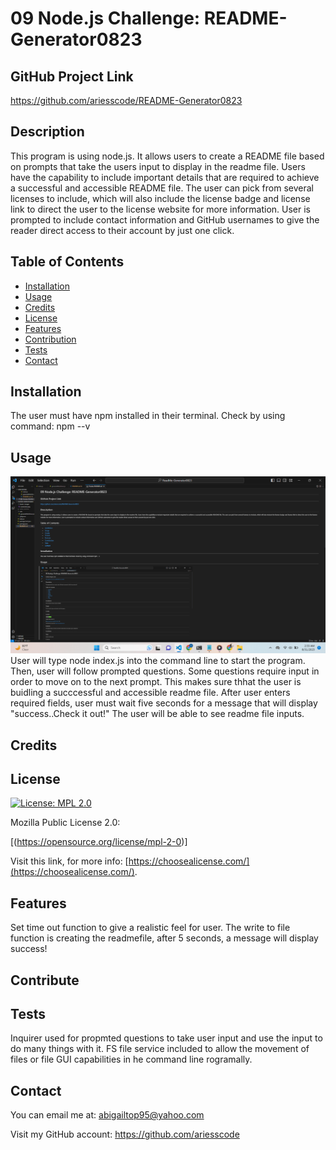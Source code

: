 # 09 Node.js Challenge: README-Generator0823

## GitHub Project Link
  https://github.com/ariesscode/README-Generator0823

## Description
This program is using node.js. It allows users to create a README file based on prompts that take the users input to display in the readme file. Users have the capability to include important details that are required to achieve a successful and accessible README file. The user can pick from several licenses to include, which will also include the license badge and license link to direct the user to the license website for more information. User is prompted to include contact information and GitHub usernames to give the reader direct access to their account by just one click.



## Table of Contents 

- [Installation](#installation)
- [Usage](#usage)
- [Credits](#credits)
- [License](#license)
- [Features](#features)
- [Contribution](#contribute)
- [Tests](#tests)
- [Contact](#contact)


## Installation
The user must have npm installed in their terminal. Check by using command: npm --v


## Usage
![sample](Assets/images/screenshot.png) User will type node index.js into the command line to start the program. Then, user will follow prompted questions. Some questions require input in order to move on to the next prompt. This makes sure thhat the user is buidling a succcessful and accessible readme file. After user enters required fields, user must wait five seconds for a message that will display "success..Check it out!" The user will be able to see readme file inputs.


## Credits


## License
[![License: MPL 2.0](https://img.shields.io/badge/License-MPL_2.0-brightgreen.svg)](https://opensource.org/licenses/MPL-2.0)

  Mozilla Public License 2.0:

  [(https://opensource.org/license/mpl-2-0)]

    

Visit this link, for more info: [https://choosealicense.com/](https://choosealicense.com/).


## Features

Set time out function to give a realistic feel for user. The write to file function is creating the readmefile, after 5 seconds, a message will display success!

## Contribute


## Tests
Inquirer used for propmted questions to take user input and use the input to do many things with it. FS file service included to allow the movement of files or file GUI capabilities in he command line rogramally.

## Contact
You can email me at:
abigailtop95@yahoo.com

Visit my GitHub account:
https://github.com/ariesscode


